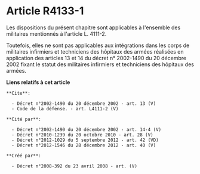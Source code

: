 # Article R4133-1

Les dispositions du présent chapitre sont applicables à l'ensemble des militaires mentionnés à l'article L. 4111-2. 

Toutefois, elles ne sont pas applicables aux intégrations dans les corps de militaires infirmiers et techniciens des hôpitaux
des armées réalisées en application des articles 13 et 14 du décret n° 2002-1490 du 20 décembre 2002 fixant le statut des
militaires infirmiers et techniciens des hôpitaux des armées.

**Liens relatifs à cet article**

	**Cite**:

	  - Décret n°2002-1490 du 20 décembre 2002 - art. 13 (V)
	  - Code de la défense. - art. L4111-2 (V)

	**Cité par**:

	  - Décret n°2002-1490 du 20 décembre 2002 - art. 14-4 (V)
	  - Décret n°2010-1239 du 20 octobre 2010 - art. 28 (V)
	  - Décret n°2012-1029 du 5 septembre 2012 - art. 42 (VD)
	  - Décret n°2012-1546 du 28 décembre 2012 - art. 40 (V)

	**Créé par**:

	  - Décret n°2008-392 du 23 avril 2008 - art. (V)
